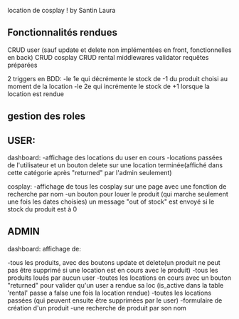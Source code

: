 location de cosplay !
by Santin Laura

## Fonctionnalités rendues

CRUD user (sauf update et delete non implémentées en front, fonctionnelles en back)
CRUD cosplay
CRUD rental
middlewares validator
requêtes préparées

2 triggers en BDD:
-le 1e qui décrémente le stock de -1 du produit choisi au moment de la location
-le 2e qui incrémente le stock de +1 lorsque la location est rendue

## gestion des roles

## USER:

dashboard:
-affichage des locations du user en cours
-locations passées de l'utilisateur et un bouton delete sur une location terminée(affiché dans cette catégorie après "returned" par l'admin seulement)

cosplay:
-affichage de tous les cosplay sur une page avec une fonction de recherche par nom
-un bouton pour louer le produit (qui marche seulement une fois les dates choisies) un message "out of stock" est envoyé si le stock du produit est à 0

## ADMIN

dashboard: affichage de:

-tous les produits, avec des boutons update et delete(un produit ne peut pas être supprimé si une location est en cours avec le produit)
-tous les produits loués par aucun user
-toutes les locations en cours avec un bouton "returned" pour valider qu'un user a rendue sa loc
(is_active dans la table 'rental' passe a false une fois la location rendue)
-toutes les locations passées (qui peuvent ensuite être supprimées par le user)
-formulaire de création d'un produit
-une recherche de produit par son nom
